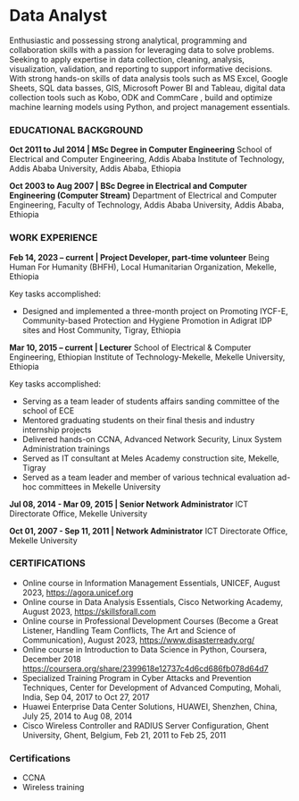 # Data Analyst
Enthusiastic and possessing strong analytical, programming and collaboration skills with a passion for leveraging data
to solve problems. Seeking to apply expertise in data collection, cleaning, analysis, visualization, validation, and
reporting to support informative decisions. With strong hands-on skills of data analysis tools such as MS Excel, Google
Sheets, SQL data basses, GIS, Microsoft Power BI and Tableau, digital data collection tools such as Kobo, ODK and
CommCare , build and optimize machine learning models using Python, and project management essentials.

### EDUCATIONAL BACKGROUND
**Oct 2011 to Jul 2014 | MSc Degree in Computer Engineering**
School of Electrical and Computer Engineering, Addis Ababa Institute of Technology, Addis Ababa University, Addis
Ababa, Ethiopia

**Oct 2003 to Aug 2007 | BSc Degree in Electrical and Computer Engineering (Computer Stream)**
Department of Electrical and Computer Engineering, Faculty of Technology, Addis Ababa University, Addis Ababa,
Ethiopia

### WORK EXPERIENCE
**Feb 14, 2023 – current | Project Developer, part-time volunteer**
Being Human For Humanity (BHFH), Local Humanitarian Organization, Mekelle, Ethiopia

Key tasks accomplished:
- Designed and implemented a three-month project on Promoting IYCF-E, Community-based Protection and
Hygiene Promotion in Adigrat IDP sites and Host Community, Tigray, Ethiopia

**Mar 10, 2015 – current | Lecturer**
School of Electrical & Computer Engineering, Ethiopian Institute of Technology-Mekelle, Mekelle University, Ethiopia

Key tasks accomplished:
- Serving as a team leader of students affairs sanding committee of the school of ECE
- Mentored graduating students on their final thesis and industry internship projects
- Delivered hands-on CCNA, Advanced Network Security, Linux System Administration trainings
- Served as IT consultant at Meles Academy construction site, Mekelle, Tigray
- Served as a team leader and member of various technical evaluation ad-hoc committees in Mekelle University

**Jul 08, 2014 - Mar 09, 2015 | Senior Network Administrator**
ICT Directorate Office, Mekelle University

**Oct 01, 2007 - Sep 11, 2011 | Network Administrator**
ICT Directorate Office, Mekelle University

### CERTIFICATIONS
- Online course in Information Management Essentials, UNICEF, August 2023, https://agora.unicef.org
- Online course in Data Analysis Essentials, Cisco Networking Academy, August 2023, https://skillsforall.com
- Online course in Professional Development Courses (Become a Great Listener, Handling Team Conflicts, The
  Art and Science of Communication), August 2023, https://www.disasterready.org/
- Online course in Introduction to Data Science in Python, Coursera, December 2018 https://coursera.org/share/2399618e12737c4d6cd686fb078d64d7
- Specialized Training Program in Cyber Attacks and Prevention Techniques, Center for Development of Advanced Computing, Mohali, India, Sep 04, 2017 to Oct 27, 2017
- Huawei Enterprise Data Center Solutions, HUAWEI, Shenzhen, China, July 25, 2014 to Aug 08, 2014
- Cisco Wireless Controller and RADIUS Server Configuration, Ghent University, Ghent, Belgium, Feb 21, 2011 to
Feb 25, 2011


### Certifications
- CCNA
- Wireless training
  
